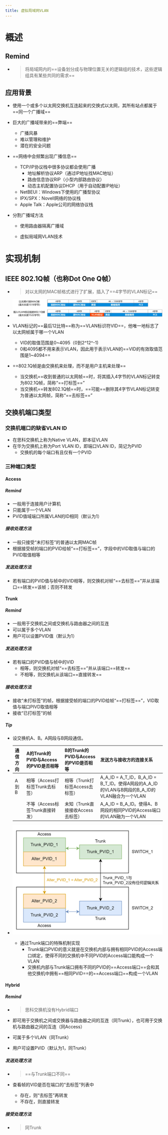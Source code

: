 ```yaml
---
title: 虚拟局域网VLAN
---
```




# 概述

## Remind

- > 将局域网内的==设备划分成与物理位置无关的逻辑组的技术，这些逻辑组具有某些共同的需求==

## 应用背景

- 使用一个或多个以太网交换机互连起来的交换式以太网，其所有站点都属于==同一个广播域==

- 巨大的广播域带来的==弊端==

  - 广播风暴
  - 难以管理和维护
  - 潜在的安全问题

- ==网络中会频繁出现广播信息==

  - TCP/IP协议栈中很多协议都会使用广播
    - 地址解析协议ARP（通过IP地址找MAC地址）
    - 路由信息协议RIP（小型内部路由协议）
    - 动态主机配置协议DHCP（用于自动配置IP地址）
  - NetBEUI：Windows下使用的广播型协议
  - IPX/SPX：Novell网络的协议栈
  - Apple Talk：Apple公司的网络协议栈

- 分割广播域方法

  - 使用路由器隔离广播域

  - 虚拟局域网VLAN技术

# 实现机制

## IEEE 802.1Q帧（也称Dot One Q帧）

- > 对以太网的MAC帧格式进行了扩展，插入了==4字节的VLAN标记==

- ![image-20250302162353346](./resource/image-20250302162353346.png)

- VLAN标记的==最后12比特==称为==VLAN标识符VID==，他唯一地标志了以太网帧属于哪一个VLAN

  - VID的取值范围是0~4095（0到2^12^-1)
  - 0和4095都不用来表示VLAN，因此用于表示VLAN的==VID的有效取值范围是1~4094==

- ==802.1Q帧是由交换机来处理，而不是用户主机来处理==

  - 当交换机==收到普通的以太网帧==时，将其插入4字节的VLAN标记转变为802.1Q帧，简称“==打标签==”
  - 当交换机==转发802.1Q帧==时，==可能==删除其4字节VLAN标记转变为普通以太网帧，简称“==去标签==”

## 交换机端口类型

### 交换机端口的缺省VLAN ID

- 在思科交换机上称为Native VLAN，即本征VLAN
- 在华为交换机上称为Port VLAN ID，即端口VLAN ID，简记为PVID
  - 交换机的每个端口有且仅有一个PVID

### 三种端口类型

#### Access

##### Remind

- 一般用于连接用户计算机
- 只能属于一个VLAN
- PVID值域端口所属VLAN的ID相同（默认为1）

##### 接收处理方法

- 一般只接受“未打标签”的普通以太网MAC帧
- 根据接受帧的端口的PVID给帧“==打标签==”，字段中的VID取值与端口的PVID取值相等

##### 发送处理方法

- 若有端口的PVID值与帧中的VID相等，则交换机对帧“==去标签==”并从该端口==转发==该帧；否则不转发

#### Trunk

##### Remind

- 一般用于交换机之间或交换机与路由器之间的互连
- 可以属于多个VLAN
- 用户可以设置PVID值（默认为1）

##### 发送处理方法

- 若有端口的PVID值与帧中的VID
  - 相等，则交换机对帧“==去标签==”并从该端口==转发==
  - 不相等，则交换机从该端口==直接转发==


##### 接收处理方法

- 接收“未打标签”的帧，根据接受帧的端口的PVID给帧“==打标签==”，VID取值与端口PIVD取值相等
- 接收“已打标签”的帧

##### Tip

- 设交换机A、B。A网段与B网段通信。

- | 通信方向 | A的Trunk的PVID与Access的PVID是否相等 | B的Trunk的PVID与Access的PVID是否相等 | 发送方与接收方的连接关系 |
    | ----- | ------------------------------------ | ------------------------------------ | ------------------------ |
    | A到B | 相等（Access打标签Trunk去标签） | 相等（Trunk打标签Access去标签） | A_A_ID = A_T_ID，B_A_ID = B_T_ID。使得A网段的A_A_ID的VLAN与B网段的B_A_ID的VLAN融合为一个VLAN |
    |  | 不等（Access标签Trunk直接转发） | 未知（Trunk直接接收Access去标签） | A_A_ID = B_A_ID。使得A、B网段的相同PVID的Access端口的VLAN融为一个VLAN |

- ![image-20250302175953988](./resource/image-20250302175953988.png)

    - 通过Trunk端口的特殊机制实现
        - Trunk端口PVID的意义就是在交换机内部与拥有相同PVID的Access端口绑定，使得不同的交换机中不同PVID的Access端口能构成一个VLAN
        - 交换机内部与Trunk端口拥有不同的PVID的==Access端口==会和其他交换机中拥有==相同PVID==的==Access端口==构成一个VLAN


#### Hybrid

##### Remind

- > 思科交换机没有Hybrid端口

- 即可用于交换机之间或交换器与路由器之间的互连（同Trunk），也可用于交换机与路由器之间的互连（同Access）

- 可属于多个VLAN（同Trunk）

- 用户可设置PVID（默认为1，同Trunk）

##### 发送处理方法

- > ==与Trunk端口不同==

- 查看帧的VID是否在端口的“去标签”列表中

  - 存在，则“去标签”再转发
  - 不存在，则直接转发

##### 接受处理方法

- > 同Trunk

